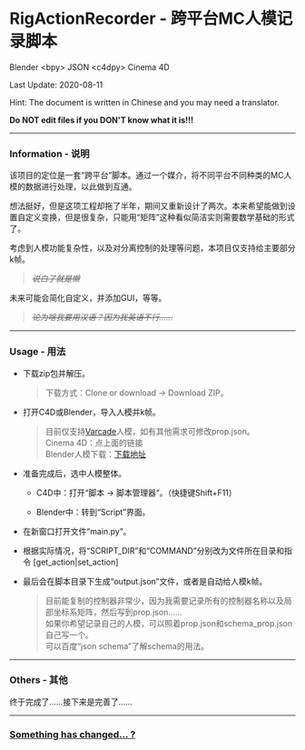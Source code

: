 # RigActionRecorder - 跨平台MC人模记录脚本
Blender &lt;bpy> JSON &lt;c4dpy> Cinema 4D

Last Update: 2020-08-11

Hint: The document is written in Chinese and you may need a translator.

**Do NOT edit files if you DON'T know what it is!!!**

---
### Information - 说明

该项目的定位是一套“跨平台”脚本。通过一个媒介，将不同平台不同种类的MC人模的数据进行处理，以此做到互通。

想法挺好，但是这项工程却拖了半年，期间又重新设计了两次。本来希望能做到设置自定义变换，但是很复杂，只能用“矩阵”这种看似简洁实则需要数学基础的形式了。

考虑到人模功能复杂性，以及对分离控制的处理等问题，本项目仅支持给主要部分k帧。

> *~~说白了就是懒~~*

未来可能会简化自定义，并添加GUI，等等。

> *~~论为啥我要用汉语？因为我英语不行……~~*

---
### Usage - 用法

* 下载zip包并解压。

    > 下载方式：Clone or download -> Download ZIP。

* 打开C4D或Blender，导入人模并k帧。

    > 目前仅支持[Varcade](https://www.bilibili.com/video/av83892718 "Voxel-Arcade团队在动画里使用的人模，由游客Yuke制作")人模，如有其他需求可修改prop.json。\
      Cinema 4D：点上面的链接\
      Blender人模下载：[下载地址](https://fqilin.lanzous.com/b015decja "Varcade_BL")

* 准备完成后，选中人模整体。

    * C4D中：打开“脚本 -> 脚本管理器”。（快捷键Shift+F11）

    * Blender中：转到“Script”界面。

* 在新窗口打开文件“main.py”。

* 根据实际情况，将“SCRIPT_DIR”和“COMMAND”分别改为文件所在目录和指令 [get_action|set_action]

* 最后会在脚本目录下生成“output.json”文件，或者是自动给人模k帧。

    > 目前能复制的控制器非常少，因为我需要记录所有的控制器名称以及局部坐标系矩阵，然后写到prop.json……\
      如果你希望记录自己的人模，可以照着prop.json和schema_prop.json自己写一个。\
      可以百度“json schema”了解schema的用法。

---
### Others - 其他

终于完成了……接下来是完善了……

---
### [Something has changed... ?](https://www.bilibili.com/video/av49330021/?t=2m31s "ああ 君は変った")